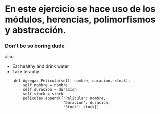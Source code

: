 # En este ejercicio se hace uso de los módulos, herencias, polimorfismos y abstracción.

### Don't be so boring dude

also:
+ Eat healthy and drink water
+ Take teraphy
```
    def Agregar_Pelicula(self, nombre, duracion, stock):
        self.nombre = nombre
        self.duracion = duracion
        self.stock = stock
        peliculas.append({"Pelicula": nombre,
                          "Duracion": duracion,
                          "Stock": stock})
```
